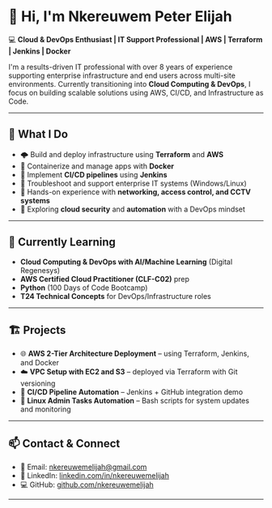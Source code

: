 # 👋 Hi, I'm Nkereuwem Peter Elijah

💻 **Cloud & DevOps Enthusiast | IT Support Professional | AWS | Terraform | Jenkins | Docker**

I'm a results-driven IT professional with over 8 years of experience supporting enterprise infrastructure and end users across multi-site environments. Currently transitioning into **Cloud Computing & DevOps**, I focus on building scalable solutions using AWS, CI/CD, and Infrastructure as Code.

---

## 🚀 What I Do

- 🌩️ Build and deploy infrastructure using **Terraform** and **AWS**
- 🐳 Containerize and manage apps with **Docker**
- 🔁 Implement **CI/CD pipelines** using **Jenkins**
- 🧰 Troubleshoot and support enterprise IT systems (Windows/Linux)
- 📡 Hands-on experience with **networking, access control, and CCTV systems**
- 🔐 Exploring **cloud security** and **automation** with a DevOps mindset

---

## 🧠 Currently Learning

- **Cloud Computing & DevOps with AI/Machine Learning** (Digital Regenesys)
- **AWS Certified Cloud Practitioner (CLF-C02)** prep
- **Python** (100 Days of Code Bootcamp)
- **T24 Technical Concepts** for DevOps/Infrastructure roles

---

## 🏗️ Projects

- 🌐 **AWS 2-Tier Architecture Deployment** – using Terraform, Jenkins, and Docker  
- ☁️ **VPC Setup with EC2 and S3** – deployed via Terraform with Git versioning  
- 🔄 **CI/CD Pipeline Automation** – Jenkins + GitHub integration demo  
- 🐧 **Linux Admin Tasks Automation** – Bash scripts for system updates and monitoring  

---

## 📫 Contact & Connect

- 📧 Email: [nkereuwemelijah@gmail.com](mailto:nkereuwemelijah@gmail.com)  
- 💼 LinkedIn: [linkedin.com/in/nkereuwemelijah](https://www.linkedin.com/in/nkereuwemelijah)  
- 💻 GitHub: [github.com/nkereuwemelijah](https://github.com/nkereuwemelijah)  

---
